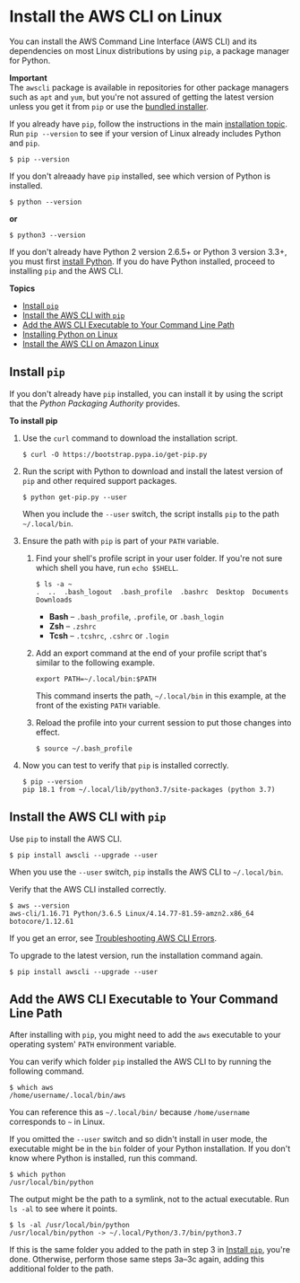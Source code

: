 # Install the AWS CLI on Linux<a name="install-linux"></a>

You can install the AWS Command Line Interface \(AWS CLI\) and its dependencies on most Linux distributions by using `pip`, a package manager for Python\.

**Important**  
The `awscli` package is available in repositories for other package managers such as `apt` and `yum`, but you're not assured of getting the latest version unless you get it from `pip` or use the [bundled installer](install-bundle.md)\.

If you already have `pip`, follow the instructions in the main [installation topic](cli-chap-install.md)\. Run `pip --version` to see if your version of Linux already includes Python and `pip`\.

```
$ pip --version
```

If you don't alreaady have `pip` installed, see which version of Python is installed\.

```
$ python --version
```

**or**

```
$ python3 --version
```

If you don't already have Python 2 version 2\.6\.5\+ or Python 3 version 3\.3\+, you must first [install Python](install-linux-python.md)\. If you do have Python installed, proceed to installing `pip` and the AWS CLI\.

**Topics**
+ [Install `pip`](#install-linux-pip)
+ [Install the AWS CLI with `pip`](#install-linux-awscli)
+ [Add the AWS CLI Executable to Your Command Line Path](#install-linux-path)
+ [Installing Python on Linux](install-linux-python.md)
+ [Install the AWS CLI on Amazon Linux](install-linux-al2017.md)

## Install `pip`<a name="install-linux-pip"></a>

If you don't already have `pip` installed, you can install it by using the script that the *Python Packaging Authority* provides\.

**To install pip**

1. Use the `curl` command to download the installation script\.

   ```
   $ curl -O https://bootstrap.pypa.io/get-pip.py
   ```

1. Run the script with Python to download and install the latest version of `pip` and other required support packages\.

   ```
   $ python get-pip.py --user
   ```

   When you include the `--user` switch, the script installs `pip` to the path `~/.local/bin`\.

1. Ensure the path with `pip` is part of your `PATH` variable\.

   1. Find your shell's profile script in your user folder\. If you're not sure which shell you have, run `echo $SHELL`\.

      ```
      $ ls -a ~
      .  ..  .bash_logout  .bash_profile  .bashrc  Desktop  Documents  Downloads
      ```
      + **Bash** – `.bash_profile`, `.profile`, or `.bash_login`
      + **Zsh** – `.zshrc`
      + **Tcsh** – `.tcshrc`, `.cshrc` or `.login`

   1. Add an export command at the end of your profile script that's similar to the following example\.

      ```
      export PATH=~/.local/bin:$PATH
      ```

      This command inserts the path, `~/.local/bin` in this example, at the front of the existing `PATH` variable\.

   1. Reload the profile into your current session to put those changes into effect\.

      ```
      $ source ~/.bash_profile
      ```

1. Now you can test to verify that `pip` is installed correctly\.

   ```
   $ pip --version
   pip 18.1 from ~/.local/lib/python3.7/site-packages (python 3.7)
   ```

## Install the AWS CLI with `pip`<a name="install-linux-awscli"></a>

Use `pip` to install the AWS CLI\.

```
$ pip install awscli --upgrade --user
```

When you use the `--user` switch, `pip` installs the AWS CLI to `~/.local/bin`\. 

Verify that the AWS CLI installed correctly\.

```
$ aws --version
aws-cli/1.16.71 Python/3.6.5 Linux/4.14.77-81.59-amzn2.x86_64 botocore/1.12.61
```

If you get an error, see [Troubleshooting AWS CLI Errors](cli-chap-troubleshooting.md)\.

To upgrade to the latest version, run the installation command again\.

```
$ pip install awscli --upgrade --user
```

## Add the AWS CLI Executable to Your Command Line Path<a name="install-linux-path"></a>

After installing with `pip`, you might need to add the `aws` executable to your operating system' `PATH` environment variable\.

You can verify which folder `pip` installed the AWS CLI to by running the following command\.

```
$ which aws
/home/username/.local/bin/aws
```

You can reference this as `~/.local/bin/` because `/home/username` corresponds to `~` in Linux\.

If you omitted the `--user` switch and so didn't install in user mode, the executable might be in the `bin` folder of your Python installation\. If you don't know where Python is installed, run this command\.

```
$ which python
/usr/local/bin/python
```

The output might be the path to a symlink, not to the actual executable\. Run `ls -al` to see where it points\.

```
$ ls -al /usr/local/bin/python
/usr/local/bin/python -> ~/.local/Python/3.7/bin/python3.7
```

If this is the same folder you added to the path in step 3 in [Install `pip`](#install-linux-pip), you're done\. Otherwise, perform those same steps 3a–3c again, adding this additional folder to the path\.